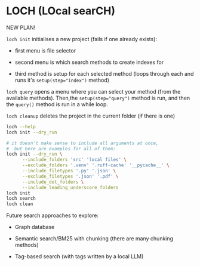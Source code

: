 
# LOCH (LOcal searCH)

NEW PLAN!

`loch init` initialises a new project (fails if one already exists):

- first menu is file selector

- second menu is which search methods to create indexes for

- third method is setup for each selected method (loops through each and runs it's `setup(step="index")` method)

`loch query` opens a menu where you can select your method (from the available methods). Then,the `setup(step="query")` method is run, and then the `query()` method is run in a while loop.

`loch cleanup` deletes the project in the current folder (if there is one)

```bash
loch --help
loch init --dry_run

# it doesn't make sense to include all arguments at once,
#  but here are examples for all of them:
loch init --dry_run \
      --include_folders 'src' 'local files' \
      --exclude_folders '.venv' '.ruff-cache' '__pycache__' \
      --include_filetypes '.py' '.json' \
      --exclude_filetypes '.json' '.pdf' \
      --include_dot_folders \
      --include_leading_underscore_folders
loch init
loch search
loch clean
```

Future search approaches to explore:

- Graph database

- Semantic search/BM25 with chunking (there are many chunking methods)

- Tag-based search (with tags written by a local LLM)
